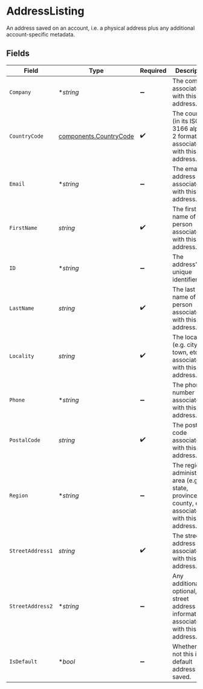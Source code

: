 # AddressListing

An address saved on an account, i.e. a physical address plus any additional account-specific metadata.


## Fields

| Field                                                                                                  | Type                                                                                                   | Required                                                                                               | Description                                                                                            | Example                                                                                                |
| ------------------------------------------------------------------------------------------------------ | ------------------------------------------------------------------------------------------------------ | ------------------------------------------------------------------------------------------------------ | ------------------------------------------------------------------------------------------------------ | ------------------------------------------------------------------------------------------------------ |
| `Company`                                                                                              | **string*                                                                                              | :heavy_minus_sign:                                                                                     | The company associated with this address.                                                              | ACME Corporation                                                                                       |
| `CountryCode`                                                                                          | [components.CountryCode](../../models/components/countrycode.md)                                       | :heavy_check_mark:                                                                                     | The country (in its ISO 3166 alpha-2 format) associated with this address.                             | US                                                                                                     |
| `Email`                                                                                                | **string*                                                                                              | :heavy_minus_sign:                                                                                     | The email address associated with this address.                                                        | alice@example.com                                                                                      |
| `FirstName`                                                                                            | *string*                                                                                               | :heavy_check_mark:                                                                                     | The first name of the person associated with this address.                                             | Alice                                                                                                  |
| `ID`                                                                                                   | **string*                                                                                              | :heavy_minus_sign:                                                                                     | The address's unique identifier.                                                                       | D4g3h5tBuVYK9                                                                                          |
| `LastName`                                                                                             | *string*                                                                                               | :heavy_check_mark:                                                                                     | The last name of the person associated with this address.                                              | Baker                                                                                                  |
| `Locality`                                                                                             | *string*                                                                                               | :heavy_check_mark:                                                                                     | The locality (e.g. city, town, etc...) associated with this address.                                   | San Francisco                                                                                          |
| `Phone`                                                                                                | **string*                                                                                              | :heavy_minus_sign:                                                                                     | The phone number associated with this address.                                                         | +14155550199                                                                                           |
| `PostalCode`                                                                                           | *string*                                                                                               | :heavy_check_mark:                                                                                     | The postal code associated with this address.                                                          | 94105                                                                                                  |
| `Region`                                                                                               | **string*                                                                                              | :heavy_minus_sign:                                                                                     | The region or administrative area (e.g. state, province, county, etc...) associated with this address. | CA                                                                                                     |
| `StreetAddress1`                                                                                       | *string*                                                                                               | :heavy_check_mark:                                                                                     | The street address associated with this address.                                                       | 535 Mission St, Ste 1401                                                                               |
| `StreetAddress2`                                                                                       | **string*                                                                                              | :heavy_minus_sign:                                                                                     | Any additional, optional, street address information associated with this address.                     | c/o Shipping Department                                                                                |
| `IsDefault`                                                                                            | **bool*                                                                                                | :heavy_minus_sign:                                                                                     | Whether or not this is the default address saved.                                                      | true                                                                                                   |